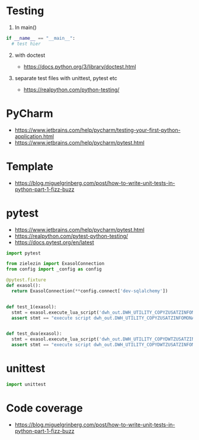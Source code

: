 # Testing


1. In main()
```python
if __name__ == "__main__":
  # test hier
```

2. with doctest
    * https://docs.python.org/3/library/doctest.html

3. separate test files with unittest, pytest  etc
    * https://realpython.com/python-testing/

# PyCharm
* https://www.jetbrains.com/help/pycharm/testing-your-first-python-application.html
* https://www.jetbrains.com/help/pycharm/pytest.html

# Template
* https://blog.miguelgrinberg.com/post/how-to-write-unit-tests-in-python-part-1-fizz-buzz

# pytest
* https://www.jetbrains.com/help/pycharm/pytest.html
* https://realpython.com/pytest-python-testing/
* https://docs.pytest.org/en/latest

```python
import pytest

from zielezin import ExasolConnection
from config import _config as config

@pytest.fixture
def exasol():
  return ExasolConnection(**config.connect['dev-sqlalchemy'])


def test_1(exasol):
  stmt = exasol.execute_lua_script('dwh_out.DWH_UTILITY_COPYZUSATZINFOMONAT', -1, 'FAKT_ZUSATZINFO_AGT', dryrun=True)
  assert stmt == "execute script dwh_out.DWH_UTILITY_COPYZUSATZINFOMONAT (-1, 'FAKT_ZUSATZINFO_AGT') with output;"


def test_dva(exasol):
  stmt = exasol.execute_lua_script('dwh_out.DWH_UTILITY_COPYDWTZUSATZINFOMONAT','-1', dryrun=True)
  assert stmt == "execute script dwh_out.DWH_UTILITY_COPYDWTZUSATZINFOMONAT ('-1') with output;"
```

# unittest
```python
import unittest


```

# Code coverage
* https://blog.miguelgrinberg.com/post/how-to-write-unit-tests-in-python-part-1-fizz-buzz
